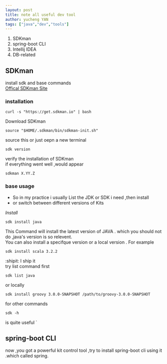 ```yaml
---
layout: post
title: note all useful dev tool
author: yucheng YAN
tags: ["java","dev","tools"]
---    
```

1. SDKman 
2. spring-boot CLI
3. Intellij IDEA
4. DB-related 

## SDKman  
install sdk and base commands  
[Offical SDKman Site](https://sdkman.io/)   
### **installation** 
```
curl -s "https://get.sdkman.io" | bash
```   
Download SDKman  
```
source "$HOME/.sdkman/bin/sdkman-init.sh"
```  
source this or just oepn a new terminal  
```
sdk version
```  
verify the installation of SDKman  
if everything went well ,would appear  
```
sdkman X.YY.Z
```  
### **base usage**  
- So in my practice i usually List the JDK or SDK i need ,then install 
- or switch  between different versions of Kits  

*Install*  
```
sdk install java 
```  
This Command will install the latest version of JAVA . which you should not do ,java's version is so relevent.  
You can also install a specifque version or a local version .
For example
```
sdk install scala 3.2.2
```  
:shipit:  I ship it  
try list command first  
```
sdk list java 
``` 
or locally  
``` 
sdk install groovy 3.0.0-SNAPSHOT /path/to/groovy-3.0.0-SNAPSHOT 
```  
for other commands  
```
sdk -h
```  
is quite useful  `

## spring-boot CLI  
now ,you got a powerful kit control tool ,try to install spring-boot cli using it .which called spring.  





